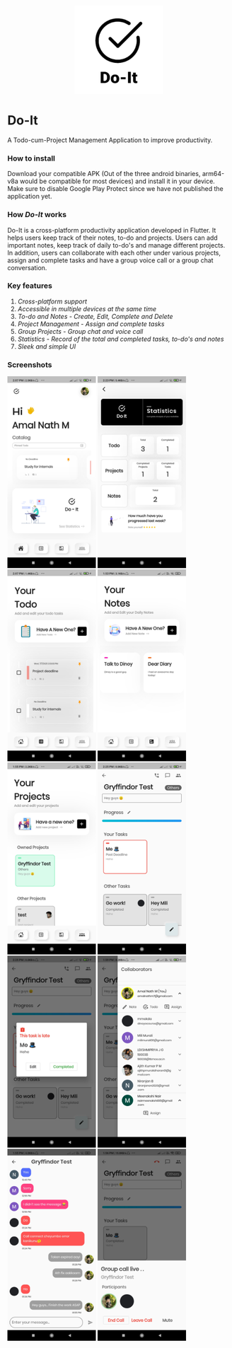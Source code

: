 <div align="center">
  <img src="assets/icon.png" width="200">
</div>

# Do-It
A Todo-cum-Project Management Application to improve productivity.

### How to install
Download your compatible APK (Out of the three android binaries, arm64-v8a would be compatible for most devices) and install it in your device. 
Make sure to disable Google Play Protect since we have not published the application yet.

### How _Do-It_ works
Do-It is a cross-platform productivity application developed in Flutter. It helps users keep track of their notes, to-do and projects. 
Users can add important notes, keep track of daily to-do's and manage different projects. 
In addition, users can collaborate with each other under various projects, assign and complete tasks and have a group voice call or a group chat conversation. 

### Key features
1. _Cross-platform support_
2. _Accessible in multiple devices at the same time_
3. _To-do and Notes - Create, Edit, Complete and Delete_
4. _Project Management - Assign and complete tasks_
5. _Group Projects - Group chat and voice call_
6. _Statistics - Record of the total and completed tasks, to-do's and notes_
7. _Sleek and simple UI_

### Screenshots
<img src="screenshots/ss_home.jpg" width="200"> <img src="screenshots/ss_stats.jpg" width="200">
<img src="screenshots/ss_todos.jpg" width="200"> <img src="screenshots/ss_notes.jpg" width="200">
<img src="screenshots/ss_projects.jpg" width="200"> <img src="screenshots/ss_project.jpg" width="200">
<img src="screenshots/ss_task.jpg" width="200"> <img src="screenshots/ss_collab.jpg" width="200">
<img src="screenshots/ss_group_chat.jpg" width="200"> <img src="screenshots/ss_group_call.jpg" width="200">